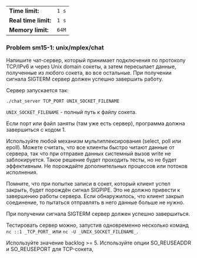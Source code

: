 |                      |       |
|----------------------|-------|
| **Time limit:**      | `1 s` |
| **Real time limit:** | `1 s` |
| **Memory limit:**    | `64M` |


### Problem sm15-1: unix/mplex/chat

Напишите чат-сервер, который принимает подключения по протоколу TCP/IPv6 и через Unix domain сокеты,
а затем пересылает данные, полученные из любого сокета, во все остальные. При получении сигнала
SIGTERM сервер должен успешно завершить работу.

Сервер запускается так:

    
    
    ./chat_server TCP_PORT UNIX_SOCKET_FILENAME

`UNIX_SOCKET_FILENAME` \- полный путь к файлу сокета.

Если порт или файл заняты (там уже есть сервер), программа должна завершиться с кодом 1.

Используйте любой механизм мультиплексирования (select, poll или epoll). Можете считать, что все
клиенты быстро читают данные от сервера, так что при отправке данных системный вызов write не
заблокируется. Такое решение будет проходить тесты, но не будет эффективным. Не порождайте
дополнительных процессов или потоков исполнения.

Помните, что при попытке записи в сокет, который клиент успел закрыть, будет порождён сигнал
SIGPIPE. Это не должно привести к завершению работы сервера. Если обнаружилось, что клиент закрыл
соединение, то пытаться отправлять в него данные больше не нужно.

При получении сигнала SIGTERM сервер должен успешно завершиться.

Тестировать сервер можно, запустив одновременно несколько команд `nc ::1 _TCP_PORT_` или `nc -U
_UNIX_SOCKET_FILENAME_`.

Используйте значение backlog >= 5. Используйте опции SO_REUSEADDR и SO_REUSEPORT для TCP-сокета,

